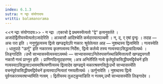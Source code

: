 ```yaml
---
index: 6.1.3
sutra: न न्द्राः संयोगादयः
vritti: balamanorama
---
```


<<न न्द्राः संयोगादयः>> - न न्द्राः ।एकाचो द्वे प्रथमस्ये॑त्यतो "द्वे" इत्यनुवर्तते ।अजादेर्द्वितीयस्ये॑त्यतोऽजादेरिति । अञ्चासौ आदिश्चेति कर्मदारयात्पञ्चमी । न्, द्, र् एषां द्वन्द्वः । तदाह — अचः परा इति । ननुणु॑इत्यस्य द्वित्वे खण्डद्वयेऽपि णकारः श्रूयेतेत्यत आह —  नुशब्दस्य द्वित्वमिति । णत्वस्येति । धातुपाठे "ऊर्णु" इति नकारस्य कृतणत्वस्य निर्देशः, द्वित्वे कर्तव्ये तस्य णत्वस्याऽसिद्धत्वादित्यर्थः । लिङ्गादिति ।उभौ साभ्यासस्ये॑त्यस्याऽयमर्थः —  साभ्यासस्याऽनितेरुपसर्गस्थान्निमित्तात्परौ खण्डद्वयगतौ नकारौ णत्वं प्राप्नुत इति । प्राणिणदित्युदाहरणम् ।अत्र अनिते॑रिति णत्वे कृतेपूर्वत्रासिद्धीयमद्विर्वचने॑ इति णत्वस्याऽसिद्धत्वाऽभावमाश्रित्यणी॑त्यस्य द्वित्वादेव खण्डद्वये मकारश्रवणसिद्धेःउभौ साभ्यासस्ये॑ति वचनंपूर्वत्रासिद्धीयमद्विर्वचने॑ इत्यस्याऽनित्यतां गमयतीत्यर्थः । ऊर्णुनावेति । नुशब्दस्य द्वित्वे पूर्वनकारस्यरषाभ्या॑मिति णत्वम् । द्वितीयस्य तुअट्कुप्वा॑ङिति न णत्वम्,उभौ साभ्यासस्ये॑ति लिङ्गादेव ।